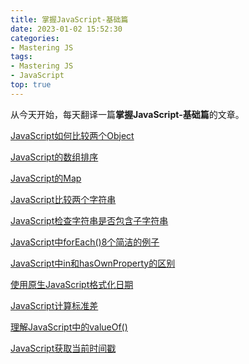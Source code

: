 ```yaml
---
title: 掌握JavaScript-基础篇
date: 2023-01-02 15:52:30
categories:
- Mastering JS
tags:
- Mastering JS
- JavaScript
top: true
---
```


从今天开始，每天翻译一篇**掌握JavaScript-基础篇**的文章。

<!-- more -->

[JavaScript如何比较两个Object](/post/how-to-compare-objects-in-javascript/)

[JavaScript的数组排序](/post/sorting-an-array-in-javascript/)

[JavaScript的Map](/post/maps-in-javascript)

[JavaScript比较两个字符串](/post/compare-two-strings-in-javascript/)

[JavaScript检查字符串是否包含子字符串](/post/check-if-a-string-contains-a-substring-in-javascript/)

[JavaScript中forEach()8个简洁的例子](/post/8-neat-examples-with-foreach-in-javascript/)

[JavaScript中in和hasOwnProperty的区别](/post/the-difference-between-in-and-hasownproperty-in-javascript/)

[使用原生JavaScript格式化日期](/post/format-dates-using-vanilla-javascript/)

[JavaScript计算标准差](/post/calculate-standard-deviation-in-javascript/)

[理解JavaScript中的valueOf()](/post/understand-valueof-in-javascript/)

[JavaScript获取当前时间戳](/post/get-the-current-timestamp-in-javascript/)
